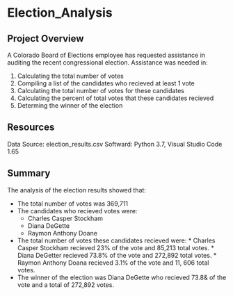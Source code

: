 # Election_Analysis

## Project Overview
  A Colorado Board of Elections employee has requested assistance in auditing the recent congressional election. Assistance was needed in:
   1. Calculating the total number of votes
   2. Compiling a  list of the candidates who recieved at least 1 vote
   3. Calculating the total number of votes for these candidates
   4. Calculating the percent of total votes that these candidates recieved
   5. Determing the winner of the election

## Resources
  Data Source: election_results.csv
  Softward: Python 3.7, Visual Studio Code 1.65
  
## Summary
The analysis of the election results showed that:
  * The total number of votes was 369,711
  * The candidates who recieved votes were:
    *  Charles Casper Stockham
    *  Diana DeGette
    *  Raymon Anthony Doane
  *  The total number of votes these candidates recieved were:
    * Charles Casper Stockham recieved 23% of the vote and 85,213 total votes.
    * Diana DeGetter recieved 73.8% of the vote and 272,892 total votes.
    * Raymon Anthony Doana recieved 3.1% of the vote and 11, 606 total votes.
  * The winner of the election was Diana DeGette who recieved 73.8& of the vote and a total of 272,892 votes.  
